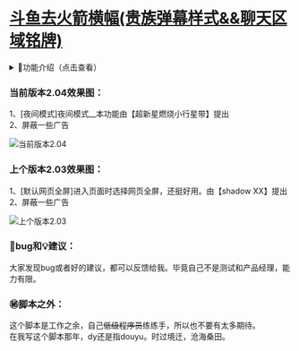 # [斗鱼去火箭横幅(贵族弹幕样式&&聊天区域铭牌)](https://greasyfork.org/zh-CN/scripts/381934)

<details>
<summary>📔功能介绍（点击查看）</summary>
1、【✅功能按钮】 <br>默认最高画质、<br>弹幕悬停、<br>竞猜显示、<br>抽奖显示、<br>背景显示、<br>礼物栏简化、<br>聊天框简化、<br>禁言消息显示、<br>聊天框用户铭牌显示、<br>显示房间数据（人数、消费、时长）、<br>默认网页全屏、<br>夜间模式。<br>
2、【✅默认设置】左侧展开默认收起、弹幕简化（贵族弹幕）、聊天框消息简化（大部分系统消息）<br>
3、【✅屏蔽】屏蔽内容过多，这里就不展开了....<br>
</details>

### 当前版本2.04效果图：

1、[夜间模式]夜间模式__本功能由【超新星燃烧小行星带】提出<br>
2、屏蔽一些广告 <br>

![当前版本2.04][2.04]

### 上个版本2.03效果图：

 1、[默认网页全屏]进入页面时选择网页全屏，还挺好用。由【shadow XX】提出<br>
 2、屏蔽一些广告<br>

![上个版本2.03][2.03]

### 🐞bug和💡建议：

大家发现bug或者好的建议，都可以反馈给我。毕竟自己不是测试和产品经理，能力有限。

### ㊙️脚本之外：

这个脚本是工作之余，自己<del>低级程序员</del>练练手，所以也不要有太多期待。<br>
在我写这个脚本那年，dy还是指douyu。时过境迁，沧海桑田。<br>
<!-- dy/douyu -->
[2.04]:https://img-blog.csdnimg.cn/86a68dcd2d1c4acdb81de24013d42dd2.png
[2.03]:https://img-blog.csdnimg.cn/33340538dc584c569845c2d23ac770b9.png
